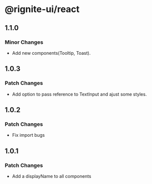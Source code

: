 # @rignite-ui/react

## 1.1.0

### Minor Changes

- Add new components(Tooltip, Toast).

## 1.0.3

### Patch Changes

- Add option to pass reference to TextInput and ajust some styles.

## 1.0.2

### Patch Changes

- Fix import bugs

## 1.0.1

### Patch Changes

- Add a displayName to all components
